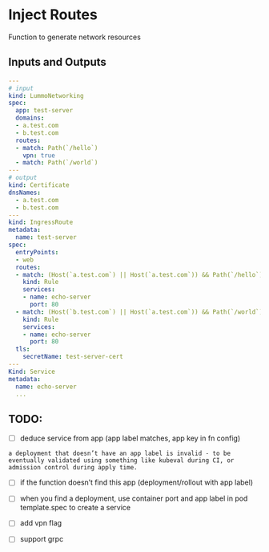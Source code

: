 # Inject Routes 

Function to generate network resources

## Inputs and Outputs

```yaml
---
# input
kind: LummoNetworking
spec:
  app: test-server
  domains:
  - a.test.com
  - b.test.com
  routes:
  - match: Path(`/hello`)
    vpn: true
  - match: Path(`/world`)
---
# output
kind: Certificate
dnsNames:
  - a.test.com
  - b.test.com
---
kind: IngressRoute
metadata:
  name: test-server
spec:
  entryPoints:
  - web
  routes:
  - match: (Host(`a.test.com`) || Host(`a.test.com`)) && Path(`/hello`)
    kind: Rule
    services:
    - name: echo-server
      port: 80
  - match: (Host(`b.test.com`) || Host(`a.test.com`)) && Path(`/world`)
    kind: Rule
    services:
    - name: echo-server
      port: 80
  tls:
    secretName: test-server-cert
---
Kind: Service
metadata:
  name: echo-server
  ...
```

## TODO:

- [ ] deduce service from app (app label matches, app key in fn config)

```
a deployment that doesn’t have an app label is invalid - to be eventually validated using something like kubeval during CI, or admission control during apply time.
```

- [ ] if the function doesn’t find this app (deployment/rollout with app label)

- [ ] when you find a deployment, use container port and app label in pod template.spec to create a service

- [ ] add vpn flag

- [ ] support grpc
